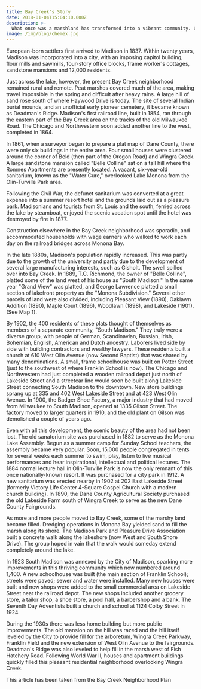 ```yaml
---
title: Bay Creek's Story
date: 2018-01-04T15:04:10.000Z
description: >-
  What once was a marshland has transformed into a vibrant community. Learn more about how Bay Creek was born.
image: /img/blog/chemex.jpg
---
```


European-born settlers first arrived to Madison in 1837. Within twenty years, Madison was incorporated into a city, with an imposing capitol building, flour mills and sawmills, four-story office blocks, frame worker's cottages, sandstone mansions and 12,000 residents.

Just across the lake, however, the present Bay Creek neighborhood remained rural and remote. Peat marshes covered much of the area, making travel impossible in the spring and difficult after heavy rains. A large hill of sand rose south of where Haywood Drive is today. The site of several Indian burial mounds, and an unofficial early pioneer cemetery, it became known as Deadman's Ridge. Madison's first railroad line, built in 1854, ran through the eastern part of the Bay Creek area on the tracks of the old Milwaukee Road. The Chicago and Northwestern soon added another line to the west, completed in 1864.

In 1861, when a surveyor began to prepare a plat map of Dane County, there were only six buildings in the entire area. Four small houses were clustered around the corner of Beld (then part of the Oregon Road) and Wingra Creek. A large sandstone mansion called "Belle Colline" sat on a tall hill where the Romnes Apartments are presently located. A vacant, six-year-old sanitarium, known as the "Water Cure," overlooked Lake Monona from the Olin-Turville Park area.

Following the Civil War, the defunct sanitarium was converted at a great expense into a summer resort hotel and the grounds laid out as a pleasure park. Madisonians and tourists from St. Louis and the south, ferried across the lake by steamboat, enjoyed the scenic vacation spot until the hotel was destroyed by fire in 1877.

Construction elsewhere in the Bay Creek neighborhood was sporadic, and accommodated households with wage earners who walked to work each day on the railroad bridges across Monona Bay.

In the late 1880s, Madison's population rapidly increased. This was partly due to the growth of the university and partly due to the development of several large manufacturing interests, such as Gisholt. The swell spilled over into Bay Creek. In 1889, T.C. Richmond, the owner of "Belle Colline", platted some of the land west of his house as "South Madison." In the same year "Grand View" was platted, and George Lawrence platted a small section of lakefront property as the "Monona Subdivision." Several other parcels of land were also divided, including Pleasant View (1890), Oaklawn Addition (1890), Maple Court (1896), Woodlawn (1898), and Lakeside (1901). (See Map 1).

By 1902, the 400 residents of these plats thought of themselves as members of a separate community, "South Madison." They truly were a diverse group, with people of German, Scandinavian, Russian, Irish, Bohemian, English, American and Dutch ancestry. Laborers lived side by side with building contractors and wealthy lawyers. These residents built a church at 610 West Olin Avenue (now Second Baptist) that was shared by many denominations. A small, frame schoolhouse was built on Potter Street (just to the southwest of where Franklin School is now). The Chicago and Northwestern had just completed a wooden railroad depot just north of Lakeside Street and a streetcar line would soon be built along Lakeside Street connecting South Madison to the downtown. New store buildings sprang up at 335 and 402 West Lakeside Street and at 423 West Olin Avenue. In 1900, the Badger Shoe Factory, a major industry that had moved from Milwaukee to South Madison, opened at 1335 Gilson Street. The factory moved to larger quarters in 1910, and the old plant on Gilson was demolished a couple of years ago.

Even with all this development, the scenic beauty of the area had not been lost. The old sanatorium site was purchased in 1882 to serve as the Monona Lake Assembly. Begun as a summer camp for Sunday School teachers, the assembly became very popular. Soon, 15,000 people congregated in tents for several weeks each summer to swim, play, listen to live musical performances and hear inspirational, intellectual and political lectures. The 1884 normal lecture hall in Olin-Turville Park is now the only remnant of this once nationally-known resort. It was purchased for a city park in 1912. A new sanitarium was erected nearby in 1902 at 202 East Lakeside Street (formerly Victory Life Center 4-Square Gospel Church with a modern church building). In 1890, the Dane County Agricultural Society purchased the old Lakeside Farm south of Wingra Creek to serve as the new Dane County Fairgrounds.

As more and more people moved to Bay Creek, some of the marshy land became filled. Dredging operations in Monona Bay yielded sand to fill the marsh along its shore. The Madison Park and Pleasure Drive Association built a concrete walk along the lakeshore (now West and South Shore Drive). The group hoped in vain that the walk would someday extend completely around the lake.

In 1923 South Madison was annexed by the City of Madison, sparking more improvements in this thriving community which now numbered around 1,400. A new schoolhouse was built (the main section of Franklin School); streets were paved; sewer and water were installed. Many new houses were built and new shops were added to the small commercial area on Lakeside Street near the railroad depot. The new shops included another grocery store, a tailor shop, a shoe store, a pool hall, a barbershop and a bank. The Seventh Day Adventists built a church and school at 1124 Colby Street in 1924.

During the 1930s there was less home building but more public improvements. The old mansion on the hill was razed and the hill itself leveled by the City to provide fill for the arboretum, Wingra Creek Parkway, Franklin Field and the new extension of West Olin Avenue to the fairgrounds. Deadman's Ridge was also leveled to help fill in the marsh west of Fish Hatchery Road. Following World War II, houses and apartment buildings quickly filled this pleasant residential neighborhood overlooking Wingra Creek.

This article has been taken from the Bay Creek Neighborhood Plan
